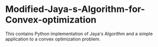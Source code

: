 # Modified-Jaya-s-Algorithm-for-Convex-optimization
This contains Python implementation of Jaya's Algorithm and a simple application to a convex optimization problem.
